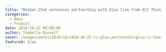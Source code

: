 ```yaml
---
title: "Rocket.Chat announces partnership with Gluu live from All Things Open 2018"
categories:
  - News
  - Product
date: 2018-10-22 08:00:00
author: Isabella Russell
cover: /images/posts/2018/10/2018-10-22-rc-gluu-partnershi/gluu-rc-team-photo-cover.jpg
featured: true
---
```

